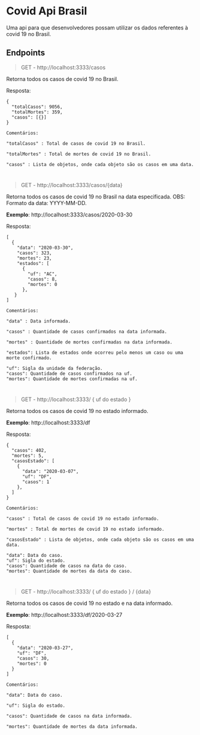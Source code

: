 # Covid Api Brasil

Uma api para que desenvolvedores possam utilizar os dados referentes à covid 19 no Brasil.

## Endpoints

> GET - http://localhost:3333/casos 

Retorna todos os casos de covid 19 no Brasil.

Resposta: 

```
{
  "totalCasos": 9056, 
  "totalMortes": 359,
  "casos": [{}]
}

Comentários:

"totalCasos" : Total de casos de covid 19 no Brasil.

"totalMortes" : Total de mortes de covid 19 no Brasil.

"casos" : Lista de objetos, onde cada objeto são os casos em uma data.
```
#

> GET - http://localhost:3333/casos/{data} 

Retorna todos os casos de covid 19 no Brasil na data especificada. OBS: Formato da data: YYYY-MM-DD.

__Exemplo__: http://localhost:3333/casos/2020-03-30

Resposta: 

```
[
  {
    "data": "2020-03-30",
    "casos": 323,
    "mortes": 23,
    "estados": [
      {
        "uf": "AC",
        "casos": 8,
        "mortes": 0
      },
   }
]

Comentários:

"data" : Data informada.

"casos" : Quantidade de casos confirmados na data informada.

"mortes" : Quantidade de mortes confirmadas na data informada.

"estados": Lista de estados onde ocorreu pelo menos um caso ou uma morte confirmado.

"uf": Sigla da unidade da federação.
"casos": Quantidade de casos confirmados na uf.
"mortes": Quantidade de mortes confirmadas na uf.
```
#
> GET - http://localhost:3333/ { uf do estado } 

Retorna todos os casos de covid 19 no estado informado.

__Exemplo__: http://localhost:3333/df

Resposta: 

```
{
  "casos": 402,
  "mortes": 5,
  "casosEstado": [
    {
      "data": "2020-03-07",
      "uf": "DF",
      "casos": 1
    },
  ]
}

Comentários:

"casos" : Total de casos de covid 19 no estado informado.

"mortes" : Total de mortes de covid 19 no estado informado.

"casosEstado" : Lista de objetos, onde cada objeto são os casos em uma data.

"data": Data do caso.
"uf": Sigla do estado.
"casos": Quantidade de casos na data do caso.
"mortes": Quantidade de mortes da data do caso.
```

#
> GET - http://localhost:3333/ { uf do estado } / {data}

Retorna todos os casos de covid 19 no estado e na data informado.

__Exemplo__: http://localhost:3333/df/2020-03-27

Resposta: 

```
[
  {
    "data": "2020-03-27",
    "uf": "DF",
    "casos": 30,
    "mortes": 0
  }
]

Comentários:

"data": Data do caso.

"uf": Sigla do estado.

"casos": Quantidade de casos na data informada.

"mortes": Quantidade de mortes da data informada.
```
